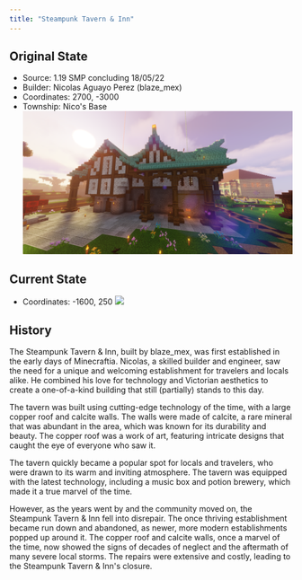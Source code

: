 ```yaml
---
title: "Steampunk Tavern & Inn"
---
```


## Original State
-  Source: 1.19 SMP concluding 18/05/22
-  Builder: Nicolas Aguayo Perez (blaze_mex)
-  Coordinates: 2700, -3000
-  Township: Nico's Base
![](BNB-Survival/nico_house_og.png)
## Current State
-  Coordinates: -1600, 250
![](BNB-Survival/nico_house_current.png)
## History
The Steampunk Tavern & Inn, built by blaze_mex, was first established in the early days of Minecraftia. Nicolas, a skilled builder and engineer, saw the need for a unique and welcoming establishment for travelers and locals alike. He combined his love for technology and Victorian aesthetics to create a one-of-a-kind building that still (partially) stands to this day.

The tavern was built using cutting-edge technology of the time, with a large copper roof and calcite walls. The walls were made of calcite, a rare mineral that was abundant in the area, which was known for its durability and beauty. The copper roof was a work of art, featuring intricate designs that caught the eye of everyone who saw it.

The tavern quickly became a popular spot for locals and travelers, who were drawn to its warm and inviting atmosphere. The tavern was equipped with the latest technology, including a music box and potion brewery, which made it a true marvel of the time.

However, as the years went by and the community moved on, the Steampunk Tavern & Inn fell into disrepair. The once thriving establishment became run down and abandoned, as newer, more modern establishments popped up around it. The copper roof and calcite walls, once a marvel of the time, now showed the signs of decades of neglect and the aftermath of many severe local storms. The repairs were extensive and costly, leading to the Steampunk Tavern & Inn's closure.